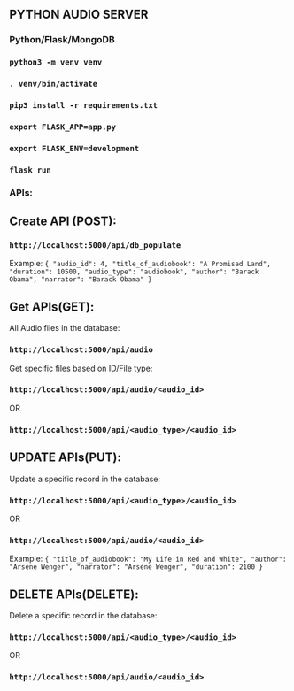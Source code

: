 ## PYTHON AUDIO SERVER

### Python/Flask/MongoDB

### `python3 -m venv venv`

### `. venv/bin/activate`

### `pip3 install -r requirements.txt`

### `export FLASK_APP=app.py`
### `export FLASK_ENV=development`

### `flask run`


### APIs:

## Create API (POST):
### `http://localhost:5000/api/db_populate`
Example:
`{
    "audio_id": 4,
    "title_of_audiobook": "A Promised Land",
    "duration": 10500,
    "audio_type": "audiobook",
    "author": "Barack Obama",
    "narrator": "Barack Obama"
}
`

## Get APIs(GET):

All Audio files in the database:
### `http://localhost:5000/api/audio`

Get specific files based on ID/File type:
### `http://localhost:5000/api/audio/<audio_id>`
OR
### `http://localhost:5000/api/<audio_type>/<audio_id>`

## UPDATE APIs(PUT):

Update a specific record in the database:
### `http://localhost:5000/api/<audio_type>/<audio_id>`
OR
### `http://localhost:5000/api/audio/<audio_id>`

Example: 
`
{
    "title_of_audiobook": "My Life in Red and White",
    "author": "Arsène Wenger",
    "narrator": "Arsène Wenger",
    "duration": 2100
}
`
## DELETE APIs(DELETE):
Delete a specific record in the database:
### `http://localhost:5000/api/<audio_type>/<audio_id>`
OR
### `http://localhost:5000/api/audio/<audio_id>`